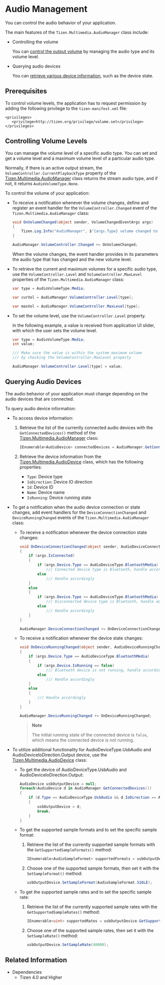# Audio Management


You can control the audio behavior of your application.

The main features of the `Tizen.Multimedia.AudioManager` class include:

-   Controlling the volume

    You can [control the output volume](#manage) by managing the audio type and its volume level.

-   Querying audio devices

    You can [retrieve various device information](#query_device), such as the device state.

## Prerequisites

To control volume levels, the application has to request permission by adding the following privilege to the `tizen-manifest.xml` file:

```
<privileges>
   <privilege>http://tizen.org/privilege/volume.set</privilege>
</privileges>
```

<a name="manage"></a>
## Controlling Volume Levels

You can manage the volume level of a specific audio type. You can set and get a volume level and a maximum volume level of a particular audio type.

Normally, if there is an active output stream, the `VolumeController.CurrentPlaybackType` property of the [Tizen.Multimedia.AudioManager](https://samsung.github.io/TizenFX/latest/api/Tizen.Multimedia.AudioManager.html) class returns the stream audio type, and if not, it returns `AudioVolumeType.None`.

To control the volume of your application:

-   To receive a notification whenever the volume changes, define and register an event handler for the `VolumeController.Changed` event of the `Tizen.Multimedia.AudioManager` class:

    ```csharp
    void OnVolumeChanged(object sender, VolumeChangedEventArgs args)
    {
        Tizen.Log.Info("AudioManager", $"{args.Type} volume changed to {args.Level}");
    }

    AudioManager.VolumeController.Changed += OnVolumeChanged;
    ```

    When the volume changes, the event handler provides in its parameters the audio type that has changed and the new volume level.

-   To retrieve the current and maximum volumes for a specific audio type, use the `VolumeController.Level` and `VolumeController.MaxLevel` properties of the `Tizen.Multimedia.AudioManager` class:

    ```csharp
    var type = AudioVolumeType.Media;

    var curVol = AudioManager.VolumeController.Level[type];

    var maxVol = AudioManager.VolumeController.MaxLevel[type];
    ```

-   To set the volume level, use the `VolumeController.Level` property.

    In the following example, a value is received from application UI slider, with which the user sets the volume level.

    ```csharp
    var type = AudioVolumeType.Media;
    int value;

    /// Make sure the value is within the system maximum volume
    /// by checking the VolumeController.MaxLevel property

    AudioManager.VolumeController.Level[type] = value;
    ```

<a name="query_device"></a>
## Querying Audio Devices

The audio behavior of your application must change depending on the audio devices that are connected.

To query audio device information:

-   To access device information:
    1.  Retrieve the list of the currently connected audio devices with the `GetConnectedDevices()` method of the [Tizen.Multimedia.AudioManager](https://samsung.github.io/TizenFX/latest/api/Tizen.Multimedia.AudioManager.html) class:

        ```csharp
        IEnumerable<AudioDevice> connectedDevices = AudioManager.GetConnectedDevices();
        ```

    2.  Retrieve the device information from the [Tizen.Multimedia.AudioDevice](https://samsung.github.io/TizenFX/latest/api/Tizen.Multimedia.AudioDevice.html) class, which has the following properties:
        -   `Type`: Device type
        -   `IoDirection`: Device IO direction
        -   `Id`: Device ID
        -   `Name`: Device name
        -   `IsRunning`: Device running state

-   To get a notification when the audio device connection or state changes, add event handlers for the `DeviceConnectionChanged` and `DeviceRunningChanged` events of the `Tizen.Multimedia.AudioManager` class:
    -   To receive a notification whenever the device connection state changes:

        ```csharp
        void OnDeviceConnectionChanged(object sender, AudioDeviceConnectionChangedEventArgs args)
        {
            if (args.IsConnected)
            {
                if (args.Device.Type == AudioDeviceType.BluetoothMedia)
                    /// Connected device type is Bluetooth, handle accordingly
                else
                    /// Handle accordingly
            }
            else
            {
                if (args.Device.Type == AudioDeviceType.BluetoothMedia)
                    /// Disconnected device type is Bluetooth, handle accordingly
                else
                    /// Handle accordingly
            }
        }

        AudioManager.DeviceConnectionChanged += OnDeviceConnectionChanged;
        ```

    -   To receive a notification whenever the device state changes:

        ```csharp
        void OnDeviceRunningChanged(object sender, AudioDeviceRunningChangedEventArgs args)
        {
            if (args.Device.Type == AudioDeviceType.BluetoothMedia)
            {
                if (args.Device.IsRunning == false)
                    /// Bluetooth device is not running, handle accordingly
                else
                    /// Handle accordingly
            }
            else
            {
                /// Handle accordingly
            }
        }

        AudioManager.DeviceRunningChanged += OnDeviceRunningChanged;
        ```


        > **Note**
        >
        > The initial running state of the connected device is `false`, which means the connected device is not running.

-   To utilize additional functionality for AudioDeviceType.UsbAudio and AudioDeviceIoDirection.Output device, use the [Tizen.Multimedia.AudioDevice](https://samsung.github.io/TizenFX/latest/api/Tizen.Multimedia.AudioDevice.html) class:
    -   To get the device of AudioDeviceType.UsbAudio and AudioDeviceIoDirection.Output:
        ```csharp
        AudioDevice usbOutputDevice = null;
        foreach(AudioDevice d in AudioManager.GetConnectedDevices())
        {
            if (d.Type == AudioDeviceType.UsbAudio && d.IoDirection == AudioDeviceIoDirection.Output)
            {
                usbOutputDevice = d;
                break;
            }
        }
        ```

    -   To get the supported sample formats and to set the specific sample format:

        1.  Retrieve the list of the currently supported sample formats with the `GetSupportedSampleFormats()` method:

            ```csharp
            IEnumerable<AudioSampleFormat> supportedFormats = usbOutputDevice.GetSupportedSampleFormats();
            ```

        2.  Choose one of the supported sample formats, then set it with the `SetSampleFormat()` method:

            ```csharp
            usbOutputDevice.SetSampleFormat(AudioSampleFormat.S16LE);
            ```

    -   To get the supported sample rates and to set the specific sample rate:

        1.  Retrieve the list of the currently supported sample rates with the `GetSupportedSampleRates()` method:

            ```csharp
            IEnumerable<uint> supportedRates = usbOutputDevice.GetSupportedSampleRates();
            ```

        2.  Choose one of the supported sample rates, then set it with the `SetSampleRate()` method:

            ```csharp
            usbOutputDevice.SetSampleRate(48000);
            ```
## Related Information
- Dependencies
  -   Tizen 4.0 and Higher
